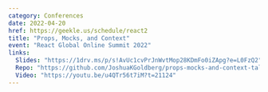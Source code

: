 ```yaml
---
category: Conferences
date: 2022-04-20
href: https://geekle.us/schedule/react2
title: "Props, Mocks, and Context"
event: "React Global Online Summit 2022"
links:
  Slides: "https://1drv.ms/p/s!AvUc1cvPrJnWvtMop28KDmFo0iZApg?e=L0FzQ2"
  Repo: "https://github.com/JoshuaKGoldberg/props-mocks-and-context-talk"
  Video: "https://youtu.be/u4QTr56t7iM?t=21124"
---
```

